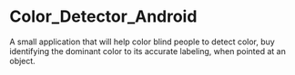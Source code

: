 # Color_Detector_Android
A small application that will help color blind people to detect color, buy identifying the dominant color to its accurate labeling, when pointed at an object.
